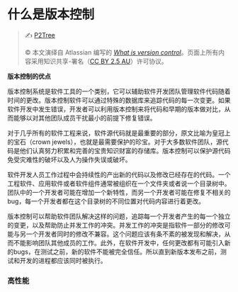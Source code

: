 # 什么是版本控制

> ✍️  [P2Tree](https://github.com/P2Tree)
>
> ©️ 本文演绎自 Atlassian 编写的 [_What is version control_](https://www.atlassian.com/git/tutorials/what-is-version-control)。页面上所有内容采用知识共享-署名（[CC BY 2.5 AU](http://creativecommons.org/licenses/by/2.5/au/deed.zh)）许可协议。

**版本控制的优点**

版本控制系统是软件工具的一个类别，它可以辅助软件开发团队管理软件代码随着时间的更改。版本控制软件可以通过特殊的数据库来追踪代码的每一次变更。如果软件开发中发生错误，开发者可以利用版本控制来将代码和早期的版本做对比，从而能够以对其他团队成员干扰最小的前提下修复错误。

对于几乎所有的软件工程来说，软件源代码就是最重要的部分，原文比喻为皇冠上的宝石（crown jewels），也就是最需要保护的珍宝。对于大多数软件团队，源代码是他们认真努力积累和完善的宝贵知识财富的存储库。版本控制可以保护源代码免受灾难性的破坏以及人为操作失误或破坏。

软件开发人员工作过程中会持续性的产出新的代码以及修改已经存在的代码。一个工程软件、应用软件或者软件组件通常被组织在一个文件夹或者说一个目录树中。团队中的一个开发者可能在增加一个新特性，而另一个开发者可能在修复不相关的bug，每一个开发者都在这个目录树的不同位置对代码内容进行着更改。

版本控制可以帮助软件团队解决这样的问题，追踪每一个开发者产生的每一个独立的变更，以及帮助防止并发工作的冲突。并发工作的冲突是指软件一部分的修改可能与另一个开发者同时的修改不兼容。这个问题应该有条不紊的被发现和解决，从而不能影响团队其他成员的工作。此外，在软件开发中，任何更改都有可能引入新的bugs，在测试之前，新的软件不能被完全信任。所以直到新版本发布之前，测试和开发的进程都应该同时被执行。

### 高性能